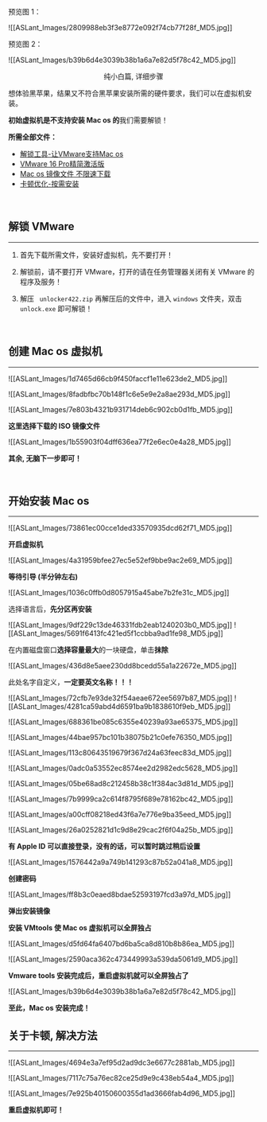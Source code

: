 <meta name="referrer" content="no-referrer" />      

预览图 1：	

![[ASLant_Images/2809988eb3f3e8772e092f74cb77f28f_MD5.jpg]]

预览图 2：	

![[ASLant_Images/b39b6d4e3039b38b1a6a7e82d5f78c42_MD5.jpg]]

<center>纯小白篇, 详细步骤</center>

想体验黑苹果，结果又不符合黑苹果安装所需的硬件要求，我们可以在虚拟机安装。

**初始虚拟机是不支持安装 Mac os 的**我们需要解锁！

**所需全部文件：**

- [解锁工具-让VMware支持Mac os](https://aslant.lanzoul.com/izmO5094yrid)
- [VMware 16 Pro精简激活版](https://pan.mihayo.ltd/s/90gT0)
- [Mac os 镜像文件 不限速下载](https://www.123pan.com/s/N7orVv-PpIV3)
- [卡顿优化-按需安装](https://aslant.lanzoul.com/iBCUT094regb)
<br/>

## 解锁 VMware
----
1. 首先下载所需文件，安装好虚拟机，先不要打开！ 

2. 解锁前，请不要打开 VMware，打开的请在任务管理器关闭有关 VMware 的程序及服务！   
3. 解压 ` unlocker422.zip` 再解压后的文件中，进入 `windows` 文件夹，双击 `unlock.exe` 即可解锁！ 

<br/>

## 创建 Mac os 虚拟机
----

![[ASLant_Images/1d7465d66cb9f450faccf1e11e623de2_MD5.jpg]]


![[ASLant_Images/8fadbfbc70b148f1c6e5e9e2a8ae293d_MD5.jpg]]    


![[ASLant_Images/7e803b4321b931714deb6c902cb0d1fb_MD5.jpg]]    

**这里选择下载的 ISO 镜像文件**

![[ASLant_Images/1b55903f04dff636ea77f2e6ec0e4a28_MD5.jpg]]

**其余, 无脑下一步即可！**   

<br/>

## 开始安装 Mac os
----

![[ASLant_Images/73861ec00cce1ded33570935dcd62f71_MD5.jpg]]

**开启虚拟机**

![[ASLant_Images/4a31959bfee27ec5e52ef9bbe9ac2e69_MD5.jpg]]

**等待引导 (半分钟左右)**

![[ASLant_Images/1036c0ffb0d8057915a45abe7b2fe31c_MD5.jpg]]

选择语言后，**先分区再安装**

![[ASLant_Images/9df229c13de46331fdb2eab1240203b0_MD5.jpg]]
![[ASLant_Images/5691f6413fc421ed5f1ccbba9ad1fe98_MD5.jpg]]

在内置磁盘窗口**选择容量最大**的一块硬盘，单击**抹除**

![[ASLant_Images/436d8e5aee230dd8bcedd55a1a22672e_MD5.jpg]]

此处名字自定义，**一定要英文名称！！！**

![[ASLant_Images/72cfb7e93de32f54aeae672ee5697b87_MD5.jpg]]
![[ASLant_Images/4281ca59abd4d6591ba9b1838610f9eb_MD5.jpg]]

![[ASLant_Images/688361be085c6355e40239a93ae65375_MD5.jpg]]

![[ASLant_Images/44bae957bc101b38075b21c0efe76350_MD5.jpg]]

![[ASLant_Images/113c80643519679f367d24a63feec83d_MD5.jpg]]

![[ASLant_Images/0adc0a53552ec8574ee2d2982edc5628_MD5.jpg]]

![[ASLant_Images/05be68ad8c212458b38c1f384ac3d81d_MD5.jpg]]

![[ASLant_Images/7b9999ca2c614f8795f689e78162bc42_MD5.jpg]]

![[ASLant_Images/a00cff08218ed43f6a7e776e9ba35eed_MD5.jpg]]



![[ASLant_Images/26a0252821d1c9d8e29cac2f6f04a25b_MD5.jpg]]

**有 Apple ID 可以直接登录，没有的话，可以暂时跳过稍后设置**

![[ASLant_Images/1576442a9a749b141293c87b52a041a8_MD5.jpg]]

**创建密码**

![[ASLant_Images/ff8b3c0eaed8bdae52593197fcd3a97d_MD5.jpg]]

**弹出安装镜像**

**安装 VMtools 使 Mac os 虚拟机可以全屏独占**

![[ASLant_Images/d5fd64fa6407bd6ba5ca8d810b8b86ea_MD5.jpg]]

![[ASLant_Images/2590aca362c473449993a539da5061d9_MD5.jpg]]

**Vmware tools 安装完成后，重启虚拟机就可以全屏独占了**

![[ASLant_Images/b39b6d4e3039b38b1a6a7e82d5f78c42_MD5.jpg]]

 **至此，Mac os 安装完成！**
## 关于卡顿, 解决方法
----
![[ASLant_Images/4694e3a7ef95d2ad9dc3e6677c2881ab_MD5.jpg]]

![[ASLant_Images/7117c75a76ec82ce25d9e9c438eb54a4_MD5.jpg]]

![[ASLant_Images/7e925b40150600355d1ad3666fab4d96_MD5.jpg]]


**重启虚拟机即可！**


